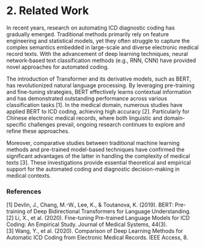 # 2. Related Work

In recent years, research on automating ICD diagnostic coding has gradually emerged. Traditional methods primarily rely on feature engineering and statistical models, yet they often struggle to capture the complex semantics embedded in large-scale and diverse electronic medical record texts. With the advancement of deep learning techniques, neural network-based text classification methods (e.g., RNN, CNN) have provided novel approaches for automated coding.

The introduction of Transformer and its derivative models, such as BERT, has revolutionized natural language processing. By leveraging pre-training and fine-tuning strategies, BERT effectively learns contextual information and has demonstrated outstanding performance across various classification tasks [1]. In the medical domain, numerous studies have applied BERT to ICD coding, achieving high accuracy [2]. Particularly for Chinese electronic medical records, where both linguistic and domain-specific challenges prevail, ongoing research continues to explore and refine these approaches.

Moreover, comparative studies between traditional machine learning methods and pre-trained model-based techniques have confirmed the significant advantages of the latter in handling the complexity of medical texts [3]. These investigations provide essential theoretical and empirical support for the automated coding and diagnostic decision-making in medical contexts.

### References
[1] Devlin, J., Chang, M.-W., Lee, K., & Toutanova, K. (2019). BERT: Pre-training of Deep Bidirectional Transformers for Language Understanding.  
[2] Li, X., et al. (2020). Fine-tuning Pre-trained Language Models for ICD Coding: An Empirical Study. Journal of Medical Systems, 44(3).  
[3] Wang, Y., et al. (2020). Comparison of Deep Learning Methods for Automatic ICD Coding from Electronic Medical Records. IEEE Access, 8.